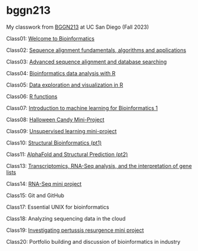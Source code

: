 # bggn213
My classwork from [BGGN213](https://bioboot.github.io/bggn213_F23/) at UC San Diego (Fall 2023)

Class01: [Welcome to Bioinformatics](https://github.com/Jazz6544/bggn213/blob/main/lab1.pdf)

Class02: [Sequence alignment fundamentals, algorithms and applications](https://github.com/Jazz6544/bggn213/blob/main/lab2.pdf)

Class03: [Advanced sequence alignment and database searching](https://github.com/Jazz6544/bggn213/blob/main/lab3/lab3.pdf)

Class04: [Bioinformatics data analysis with R](https://github.com/Jazz6544/bggn213/blob/main/lab4/lab4.pdf)

Class05: [Data exploration and visualization in R](https://github.com/Jazz6544/bggn213/blob/main/lab5/lab5.pdf)

Class06: [R functions](https://github.com/Jazz6544/bggn213/blob/main/lab6/lab6.pdf)

Class07: [Introduction to machine learning for Bioinformatics 1](https://github.com/Jazz6544/bggn213/blob/main/lab7/Lab7%20PCA.pdf)

Class08: [Halloween Candy Mini-Project](https://github.com/Jazz6544/bggn213/blob/main/Halloween%20Mini-Project/Halloween-Mini-Project.pdf)

Class09: [Unsupervised learning mini-project](https://github.com/Jazz6544/bggn213/blob/main/lab9/lab9.pdf)

Class10: [Structural Bioinformatics (pt1)](https://github.com/Jazz6544/bggn213/blob/main/lab10/lab10.pdf)

Class11: [AlphaFold and Structural Prediction (pt2)](https://github.com/Jazz6544/bggn213/blob/main/lab11/lab11.pdf)

Class13: [Transcriptomics, RNA-Seq analysis, and the interpretation of gene lists](https://github.com/Jazz6544/bggn213/blob/main/lab13/lab13.pdf)

Class14: [RNA-Seq mini project](https://github.com/Jazz6544/bggn213/blob/main/lab14/lab14.pdf)

Class15: Git and GitHub

Class17: Essential UNIX for bioinformatics

Class18: Analyzing sequencing data in the cloud

Class19: [Investigating pertussis resurgence mini project](https://github.com/Jazz6544/bggn213/blob/main/lab19/lab19.pdf)

Class20: Portfolio building and discussion of bioinformatics in industry
